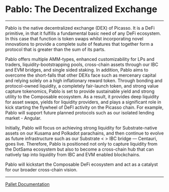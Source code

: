 # Pablo: The Decentralized Exchange

---

Pablo is the native decentralized exchange (DEX) of Picasso. It is a DeFi primitive, in that it fulfills a fundamental basic need of any DeFi ecosystem. In this case that function is token swaps whilst incorporating novel innovations to provide a complete suite of features that together form a protocol that is greater than the sum of its parts. 

Pablo offers multiple AMM-types, enhanced customizability for LPs and traders, liquidity-bootstrapping pools, cross-chain assets through our IBC and EVM bridges, and single sided staking. In addition, Pablo aims to overcome the short-falls that other DEXs face such as mercenary capital and relying solely on a high inflationary reward token. Through bonding and protocol-owned liquidity, a completely fair-launch token, and strong value capture tokenomics, Pablo is set to provide sustainable yield and strong utility to the Composable ecosystem. As a result, it provides deep liquidity for asset swaps, yields for liquidity providers, and plays a significant role in kick starting the flywheel of DeFI activity on the Picasso chain. For example, Pablo will support future planned protocols such as our isolated lending market - Angular.

Initially, Pablo will focus on achieving strong liquidity for Substrate-native assets on our Kusama and Polkadot parachains, and then continue to evolve as future infrastructure such as our Substrate < > IBC bridge — Centauri, goes live. Therefore, Pablo is positioned not only to capture liquidity from the DotSama ecosystem but also to become a cross-chain hub that can natively tap into liquidity from IBC and EVM enabled blockchains.

Pablo will kickstart the Composable DeFi ecosystem and act as a catalyst for our broader cross-chain vision.

---

[Pallet Documentation](../pallets/pablo.md)